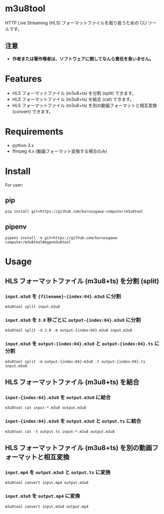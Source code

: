 # m3u8tool
HTTP Live Streaming (HLS) フォーマットファイルを取り扱うための CLI ツールです。

## 注意
* **作者または著作権者は、ソフトウェアに関してなんら責任を負いません。**

# Features
* HLS フォーマットファイル (m3u8+ts) を分割 (split) できます。
* HLS フォーマットファイル (m3u8+ts) を結合 (cat) できます。
* HLS フォーマットファイル (m3u8+ts) を別の動画フォーマットと相互変換 (convert) できます。

# Requirements
* python 3.x
* ffmpeg 4.x (動画フォーマット変換する場合のみ)

# Install

For user:
## pip
```shell
pip install git+https://github.com/kurusugawa-computer/m3u8tool
```

## pipenv
```shell
pipenv install -e git+https://github.com/kurusugawa-computer/m3u8tool#egg=m3u8tool
```

# Usage

## HLS フォーマットファイル (m3u8+ts) を分割 (split)

### `input.m3u8` を `{filename}-{index:04}.m3u8` に分割
```shell
m3u8tool split input.m3u8
```

### `input.m3u8` を `3.0` 秒ごとに `output-{index:04}.m3u8` に分割
```shell
m3u8tool split -d 3.0 -m output-{index:04}.m3u8 input.m3u8
```

### `input.m3u8` を `output-{index:04}.m3u8` と `output-{index:04}.ts` に分割
```shell
m3u8tool split -m output-{index:04}.m3u8 -t output-{index:04}.ts input.m3u8
```

## HLS フォーマットファイル (m3u8+ts) を結合
### `input-{index:04}.m3u8` を `output.m3u8` に結合
```shell
m3u8tool cat input-*.m3u8 output.m3u8
```

### `input-{index:04}.m3u8` を `output.m3u8` と `output.ts` に結合
```shell
m3u8tool cat -t output.ts input-*.m3u8 output.m3u8
```

## HLS フォーマットファイル (m3u8+ts) を別の動画フォーマットと相互変換
### `input.mp4` を `output.m3u8` と `output.ts` に変換
```shell
m3u8tool convert input.mp4 output.m3u8
```

### `input.m3u8` を `output.mp4` に変換
```shell
m3u8tool convert input.m3u8 output.mp4
```
